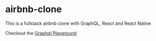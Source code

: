 # airbnb-clone
This is a fullstack airbnb clone with GraphQL, React and React Native

Checkout the [Graphql Playground](https://abb.herokuapp.com/)
